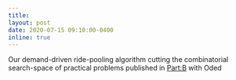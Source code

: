 ```yaml
---
title:
layout: post
date: 2020-07-15 09:10:00-0400
inline: true
---
```



Our demand-driven ride-pooling algorithm cutting the combinatorial search-space of practical problems published in [Part:B](https://doi.org/10.1016/j.trb.2018.12.001) with Oded
